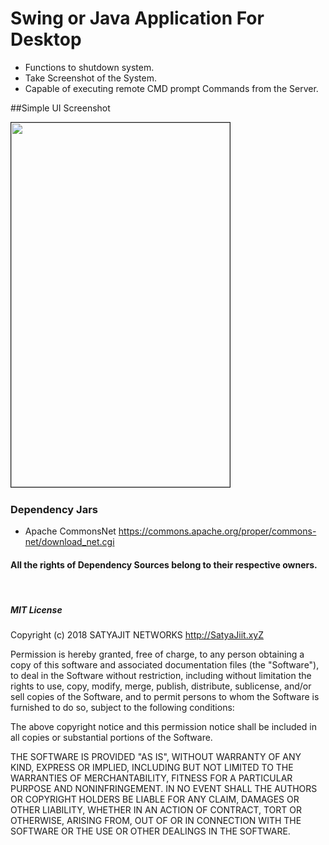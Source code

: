 # Swing or Java Application For Desktop
* Functions to shutdown system.
* Take Screenshot of the System.
* Capable of executing remote CMD prompt Commands from the Server.

##Simple UI Screenshot

<img src="/ss/ss.png" height="583" width="350" border="1px"/>&nbsp;

### Dependency Jars

* Apache CommonsNet https://commons.apache.org/proper/commons-net/download_net.cgi

#### All the rights of Dependency Sources belong to their respective owners.

&nbsp;

##### MIT License

Copyright (c) 2018 SATYAJIT NETWORKS http://SatyaJiit.xyZ

Permission is hereby granted, free of charge, to any person obtaining a copy
of this software and associated documentation files (the "Software"), to deal
in the Software without restriction, including without limitation the rights
to use, copy, modify, merge, publish, distribute, sublicense, and/or sell
copies of the Software, and to permit persons to whom the Software is
furnished to do so, subject to the following conditions:

The above copyright notice and this permission notice shall be included in all
copies or substantial portions of the Software.

THE SOFTWARE IS PROVIDED "AS IS", WITHOUT WARRANTY OF ANY KIND, EXPRESS OR
IMPLIED, INCLUDING BUT NOT LIMITED TO THE WARRANTIES OF MERCHANTABILITY,
FITNESS FOR A PARTICULAR PURPOSE AND NONINFRINGEMENT. IN NO EVENT SHALL THE
AUTHORS OR COPYRIGHT HOLDERS BE LIABLE FOR ANY CLAIM, DAMAGES OR OTHER
LIABILITY, WHETHER IN AN ACTION OF CONTRACT, TORT OR OTHERWISE, ARISING FROM,
OUT OF OR IN CONNECTION WITH THE SOFTWARE OR THE USE OR OTHER DEALINGS IN THE
SOFTWARE.
